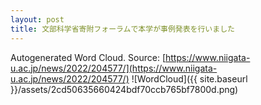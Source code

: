 ```yaml
---
layout: post
title: 文部科学省寄附フォーラムで本学が事例発表を行いました
---
```

Autogenerated Word Cloud.
Source\: [https://www.niigata-u.ac.jp/news/2022/204577/](https://www.niigata-u.ac.jp/news/2022/204577/)
![WordCloud]({{ site.baseurl }}/assets/2cd50635660424bdf70ccb765bf7800d.png)